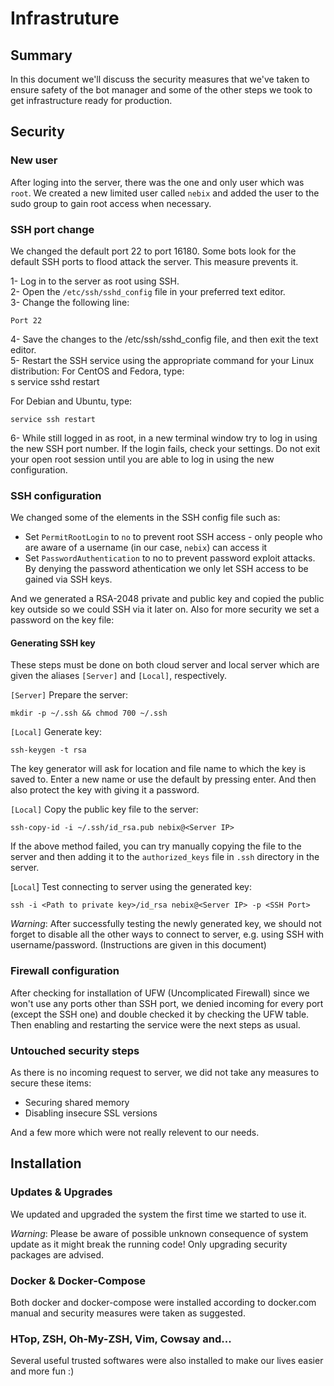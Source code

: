 # Infrastruture

## Summary 

In this document we'll discuss the security measures that we've taken to ensure safety of the bot manager and some of the other steps we took to get infrastructure ready for production.

## Security

### New user

After loging into the server, there was the one and only user which was `root`. We created a new limited user called `nebix` and added the user to the sudo group to gain root access when necessary.

### SSH port change

We changed the default port 22 to port 16180. Some bots look for the default SSH ports to flood attack the server. This measure prevents it.  

1- Log in to the server as root using SSH.  
2- Open the `/etc/ssh/sshd_config` file in your preferred text editor.    
3- Change the following line:

    Port 22

4- Save the changes to the /etc/ssh/sshd_config file, and then exit the text editor.  
5- Restart the SSH service using the appropriate command for your Linux distribution:
For CentOS and Fedora, type:  
s
    service sshd restart

For Debian and Ubuntu, type:  

    service ssh restart

6- While still logged in as root, in a new terminal window try to log in using the new SSH port number. If the login fails, check your settings. Do not exit your open root session until you are able to log in using the new configuration.  

### SSH configuration

We changed some of the elements in the SSH config file such as:
- Set `PermitRootLogin` to `no` to prevent root SSH access - only people who are aware of a username (in our case, `nebix`) can access it
- Set `PasswordAuthentication` to no to prevent password exploit attacks. By denying the password athentication we only let SSH access to be gained via SSH keys.

And we generated a RSA-2048 private and public key and copied the public key outside so we could SSH via it later on. Also for more security we set a password on the key file:

#### Generating SSH key

These steps must be done on both cloud server and local server which are given the aliases `[Server]` and `[Local]`, respectively.

`[Server]` Prepare the server:

    mkdir -p ~/.ssh && chmod 700 ~/.ssh

`[Local]` Generate key:

    ssh-keygen -t rsa

The key generator will ask for location and file name to which the key is saved to. Enter a new name or use the default by pressing enter. And then also protect the key with giving it a password.

`[Local]` Copy the public key file to the server:

    ssh-copy-id -i ~/.ssh/id_rsa.pub nebix@<Server IP>

If the above method failed, you can try manually copying the file to the server and then adding it to the `authorized_keys` file in `.ssh` directory in the server.

[`Local`] Test connecting to server using the generated key:

    ssh -i <Path to private key>/id_rsa nebix@<Server IP> -p <SSH Port>

*Warning*: After successfully testing the newly generated key, we should not forget to disable all the other ways to connect to server, e.g. using SSH with username/password. (Instructions are given in this document)

### Firewall configuration

After checking for installation of UFW (Uncomplicated Firewall) since we won't use any ports other than SSH port, we denied incoming for every port (except the SSH one) and double checked it by checking the UFW table. Then enabling and restarting the service were the next steps as usual.

### Untouched security steps

As there is no incoming request to server, we did not take any measures to secure these items:

- Securing shared memory
- Disabling insecure SSL versions

And a few more which were not really relevent to our needs.


## Installation

### Updates & Upgrades

We updated and upgraded the system the first time we started to use it. 

*Warning*: Please be aware of possible unknown consequence of system update as it might break the running code! Only upgrading security packages are advised.

### Docker & Docker-Compose

Both docker and docker-compose were installed according to docker.com manual and security measures were taken as suggested.

### HTop, ZSH, Oh-My-ZSH, Vim, Cowsay and...

Several useful trusted softwares were also installed to make our lives easier and more fun :)